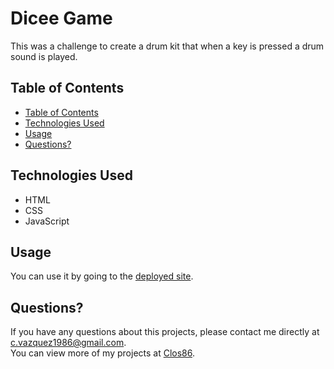 # Dicee Game

This was a challenge to create a drum kit that when a key is pressed a drum sound is played.

## Table of Contents

  - [Table of Contents](#table-of-contents)
  - [Technologies Used](#technologies-used)
  - [Usage](#installation)
  - [Questions?](#questions)



## Technologies Used

- HTML
- CSS
- JavaScript

## Usage


You can use it by going to the [deployed site](https://clos86.github.io/Drum-Kit/). 



## Questions?

If you have any questions about this projects, please contact me directly at [c.vazquez1986@gmail.com](mailto:c.vazquez1986@gmail.com).  
You can view more of my projects at [Clos86](https://github.com/Clos86).
